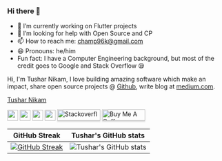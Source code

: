 
<link rel="stylesheet" href="../css/social-circles.min.css">

### Hi there 👋

- 🔭 I’m currently working on Flutter projects
- 🤔 I’m looking for help with Open Source and CP
- 📫 How to reach me: champ96k@gmail.com
- 😄 Pronouns: he/him
- Fun fact: I have a Computer Engineering background, but most of the credit goes to Google and Stack Overflow 😪


<p>Hi, I'm Tushar Nikam, I love building amazing software which make an impact, share open source projects @ <a href="https://github.com/champ96k">Github</a>, write blog at <a href="https://champ96k.medium.com/">medium.com</a>.</p>

<p><a href="http://tusharnikam.ml/">Tushar Nikam</a></p><p><a href="https://www.twitter.com/champ_96k"><img src="https://img.shields.io/badge/twitter-%231DA1F2.svg?&style=for-the-badge&logo=twitter&logoColor=white" height=25></a> <a href="https://www.linkedin.com/in/tushar-nikam-a29a97131/"><img src="https://img.shields.io/badge/linkedin-%230077B5.svg?&style=for-the-badge&logo=linkedin&logoColor=white" height=25></a> <a href="https://medium.com/@champ96k"><img src="https://img.shields.io/badge/medium-%2312100E.svg?&style=for-the-badge&logo=medium&logoColor=white" height=25></a> <a href="https://champ96k.github.io"><img src="https://img.shields.io/badge/tusharnikam.ml-portfolio-orange" height=25></a> <a href="https://stackoverflow.com/users/11157840/tushar-nikam" target="_blank"><img src="https://logos-download.com/wp-content/uploads/2019/01/Stack_Overflow_Logo-700x283.png" alt="Stackoverflow" style="height: 26px !important;width: 100px !important;box-shadow: 0px 3px 2px 0px rgba(190, 190, 190, 0.5) !important;-webkit-box-shadow: 0px 3px 2px 0px rgba(190, 190, 190, 0.5) !important;"height=25 ></a>  <a href="https://www.buymeacoffee.com/champ96k" target="_blank"><img src="https://www.buymeacoffee.com/assets/img/custom_images/orange_img.png" alt="Buy Me A Coffee" style="height: 26px !important;width: 100px !important;box-shadow: 0px 3px 2px 0px rgba(190, 190, 190, 0.5) !important;-webkit-box-shadow: 0px 3px 2px 0px rgba(190, 190, 190, 0.5) !important;"height=25 ></a></p>

   

GitHub Streak             |  Tushar's GitHub stats
:-------------------------:|:-------------------------:
 [![GitHub Streak](https://github-readme-streak-stats.herokuapp.com?user=champ96k&theme=dracula&hide_border=true)](https://git.io/streak-stats) | ![Tushar's GitHub stats](https://github-readme-stats.vercel.app/api?username=champ96k&count_private=true&theme=radical)
